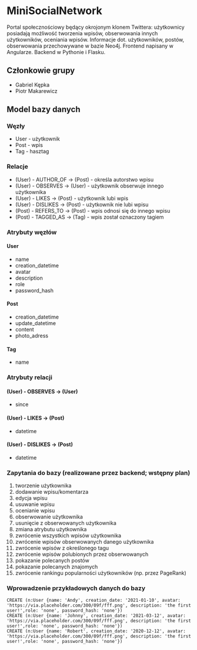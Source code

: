 # MiniSocialNetwork

Portal społecznościowy będący okrojonym klonem Twittera: użytkownicy posiadają możliwość tworzenia wpisów, obserwowania innych użytkowników, oceniania wpisów.
Informacje dot. użytkowników, postów, obserwowania przechowywane w bazie Neo4j. Frontend napisany w Angularze. Backend w Pythonie i Flasku.

## Członkowie grupy

- Gabriel Kępka
- Piotr Makarewicz

## Model bazy danych

### Węzły

- User - użytkownik
- Post - wpis
- Tag - hasztag

### Relacje

- (User) - AUTHOR_OF -> (Post) - określa autorstwo wpisu
- (User) - OBSERVES -> (User) - użytkownik obserwuje innego użytkownika
- (User) - LIKES -> (Post) - użytkownik lubi wpis
- (User) - DISLIKES -> (Post) - użytkownik nie lubi wpisu
- (Post) - REFERS_TO -> (Post) - wpis odnosi się do innego wpisu
- (Post) - TAGGED_AS -> (Tag) - wpis został oznaczony tagiem

### Atrybuty węzłów

#### User

- name
- creation_datetime
- avatar
- description
- role
- password_hash

#### Post

- creation_datetime
- update_datetime
- content
- photo_adress

#### Tag

- name

### Atrybuty relacji

#### (User) - OBSERVES -> (User) 
 - since

#### (User) - LIKES -> (Post) 
 - datetime

#### (User) - DISLIKES -> (Post)
 - datetime

### Zapytania do bazy (realizowane przez backend; wstępny plan)

1. tworzenie użytkownika
2. dodawanie wpisu/komentarza
3. edycja wpisu
4. usuwanie wpisu
5. ocenianie wpisu
6. obserwowanie użytkownika
7. usunięcie z obserwowanych użytkownika
8. zmiana atrybutu użytkownika
9. zwrócenie wszystkich wpisów użytkownika
10. zwrócenie wpisów obserwowanych danego użytkownika
11. zwrócenie wpisów z określonego tagu
12. zwrócenie wpisów polubionych przez obserwowanych
13. pokazanie polecanych postów
14. pokazanie polecanych znajomych
15. zwrócenie rankingu popularności użytkowników (np. przez PageRank)

### Wprowadzenie przykładowych danych do bazy

```cypher
CREATE (n:User {name: 'Andy', creation_date: '2021-01-10', avatar: 'https://via.placeholder.com/300/09f/fff.png', description: 'the first user!',role: 'none', password_hash: 'none'})
CREATE (n:User {name: 'Johnny', creation_date: '2021-03-12', avatar: 'https://via.placeholder.com/300/09f/fff.png', description: 'the first user!',role: 'none', password_hash: 'none'})
CREATE (n:User {name: 'Robert', creation_date: '2020-12-12', avatar: 'https://via.placeholder.com/300/09f/fff.png', description: 'the first user!',role: 'none', password_hash: 'none'})
```
